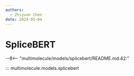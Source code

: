 ```yaml
---
authors:
  - Zhiyuan Chen
date: 2024-05-04
---
```


# SpliceBERT

--8<-- "multimolecule/models/splicebert/README.md:42:"

::: multimolecule.models.splicebert
